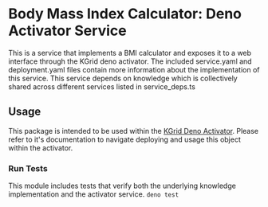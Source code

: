 # Body Mass Index Calculator: Deno Activator Service
This is a service that implements a BMI calculator and exposes it to a web interface through the KGrid deno activator. The included service.yaml and deployment.yaml files contain more information about the implementation of this service. This service depends on knowledge which is collectively shared across different services listed in service_deps.ts

## Usage
This package is intended to be used within the [KGrid Deno Activator](https://github.com/kgrid/javascript-activator). Please refer to it's documentation to navigate deploying and usage this object within the activator. 

### Run Tests
This module includes tests that verify both the underlying knowledge implementation and the activator service.
```deno test```
